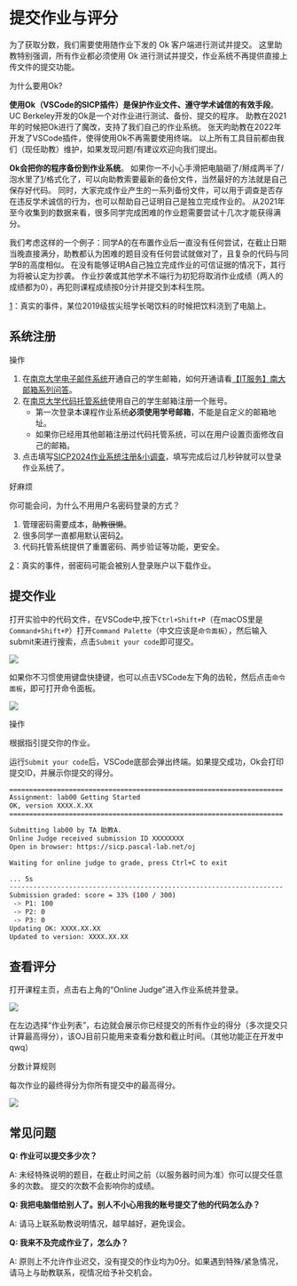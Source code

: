 # 提交作业与评分

为了获取分数，我们需要使用随作业下发的 Ok 客户端进行测试并提交。 这里助教特别强调，所有作业都必须使用 Ok 进行测试并提交，作业系统不再提供直接上传文件的提交功能。

为什么要用Ok?

**使用Ok（VSCode的SICP插件）是保护作业文件、遵守学术诚信的有效手段**。 UC Berkeley开发的Ok是一个对作业进行测试、备份、提交的程序。 助教在2021年的时候把Ok进行了魔改，支持了我们自己的作业系统。 张天昀助教在2022年开发了VSCode插件，使得使用Ok不再需要使用终端。 以上所有工具目前都由我们（现任助教）维护，如果发现问题/有建议欢迎向我们提出。

**Ok会把你的程序备份到作业系统**。 如果你一不小心手滑把电脑砸了/掰成两半了/泡水里了[1](https://sicp.pascal-lab.net/2024/labs/lab00/4_4.html#1)/格式化了，可以向助教索要最新的备份文件，当然最好的方法就是自己保存好代码。 同时，大家完成作业产生的一系列备份文件，可以用于调查是否存在违反学术诚信的行为，也可以帮助自己证明自己是独立完成作业的。 从2021年至今收集到的数据来看，很多同学完成困难的作业题需要尝试十几次才能获得满分。

我们考虑这样的一个例子：同学A的在布置作业后一直没有任何尝试，在截止日期当晚直接满分，助教都认为困难的题目没有任何尝试就做对了，且复杂的代码与同学B的高度相似。 在没有能够证明A自己独立完成作业的可信证据的情况下，其行为将被认定为抄袭。 作业抄袭或其他学术不端行为初犯将取消作业成绩（两人的成绩都为0），再犯则课程成绩按0分计并提交到本科生院。

[1](https://sicp.pascal-lab.net/2024/labs/lab00/4_4.html#1)：真实的事件，某位2019级拔尖班学长喝饮料的时候把饮料浇到了电脑上。

## 系统注册 <a href="#xi-tong-zhu-ce" id="xi-tong-zhu-ce"></a>

操作

1. 在[南京大学电子邮件系统](https://mail.smail.nju.edu.cn/)开通自己的学生邮箱，如何开通请看[【IT服务】南大邮箱系列问答](https://itsc.nju.edu.cn/1b/ce/c21586a334798/page.htm)。
2. 在[南京大学代码托管系统](https://git.nju.edu.cn/)使用自己的学生邮箱注册一个账号。
   * 第一次登录本课程作业系统**必须使用学号邮箱**，不能是自定义的邮箱地址。
   * 如果你已经用其他邮箱注册过代码托管系统，可以在用户设置页面修改自己的邮箱。
3. 点击填写[SICP2024作业系统注册&小调查](https://table.nju.edu.cn/dtable/forms/custom/sicp2024-register/)，填写完成后过几秒钟就可以登录作业系统了。

好麻烦

你可能会问，为什么不用用户名密码登录的方式？

1. 管理密码需要成本，~~助教很懒~~。
2. 很多同学一直都用默认密码[2](https://sicp.pascal-lab.net/2024/labs/lab00/4_4.html#2)。
3. 代码托管系统提供了重置密码、两步验证等功能，更安全。

[2](https://sicp.pascal-lab.net/2024/labs/lab00/4_4.html#2)：真实的事件，弱密码可能会被别人登录账户以下载作业。

## 提交作业 <a href="#ti-jiao-zuo-ye" id="ti-jiao-zuo-ye"></a>

打开实验中的代码文件，在VSCode中,按下`Ctrl+Shift+P`（在macOS里是`Command+Shift+P`）打开`Command Palette`（中文应该是`命令面板`），然后输入submit来进行搜索，点击`Submit your code`即可提交。

![](https://sicp.pascal-lab.net/2024/labs/lab00/images/vsc-sicp-submit.png)

如果你不习惯使用键盘快捷键，也可以点击VSCode左下角的齿轮，然后点击`命令面板`，即可打开命令面板。

![](https://sicp.pascal-lab.net/2024/labs/lab00/images/vsc-command-palette.png)

操作

根据指引提交你的作业。

运行`Submit your code`后，VSCode底部会弹出终端。如果提交成功，Ok会打印提交ID，并展示你提交的得分。

```bash
=====================================================================
Assignment: lab00 Getting Started
OK, version XXXX.X.XX
=====================================================================

Submitting lab00 by TA 助教A.
Online Judge received submission ID XXXXXXXX
Open in browser: https://sicp.pascal-lab.net/oj

Waiting for online judge to grade, press Ctrl+C to exit

... 5s
---------------------------------------------------------------------
Submission graded: score = 33% (100 / 300)
 -> P1: 100
 -> P2: 0
 -> P3: 0
Updating OK: XXXX.XX.XX
Updated to version: XXXX.XX.XX
```

## 查看评分 <a href="#cha-kan-ping-fen" id="cha-kan-ping-fen"></a>

打开课程主页，点击右上角的“Online Judge”进入作业系统并登录。

![](https://sicp.pascal-lab.net/2024/labs/lab00/images/online_judge_homepage.png)

在左边选择“作业列表”，右边就会展示你已经提交的所有作业的得分（多次提交只计算最高得分），该OJ目前只能用来查看分数和截止时间。（其他功能正在开发中qwq）

分数计算规则

每次作业的最终得分为你所有提交中的最高得分。

![](https://sicp.pascal-lab.net/2024/labs/lab00/images/online_judge_assignment.png)

## 常见问题 <a href="#chang-jian-wen-ti" id="chang-jian-wen-ti"></a>

**Q: 作业可以提交多少次？**

A: 未经特殊说明的题目，在截止时间之前（以服务器时间为准）你可以提交任意多的次数。 提交的次数不会影响你的成绩。

**Q: 我把电脑借给别人了。别人不小心用我的账号提交了他的代码怎么办？**

A: 请马上联系助教说明情况，越早越好，避免误会。

**Q: 我来不及完成作业了，怎么办？**

A: 原则上不允许作业迟交，没有提交的作业均为0分。如果遇到特殊/紧急情况，请马上与助教联系，视情况给予补交机会。
